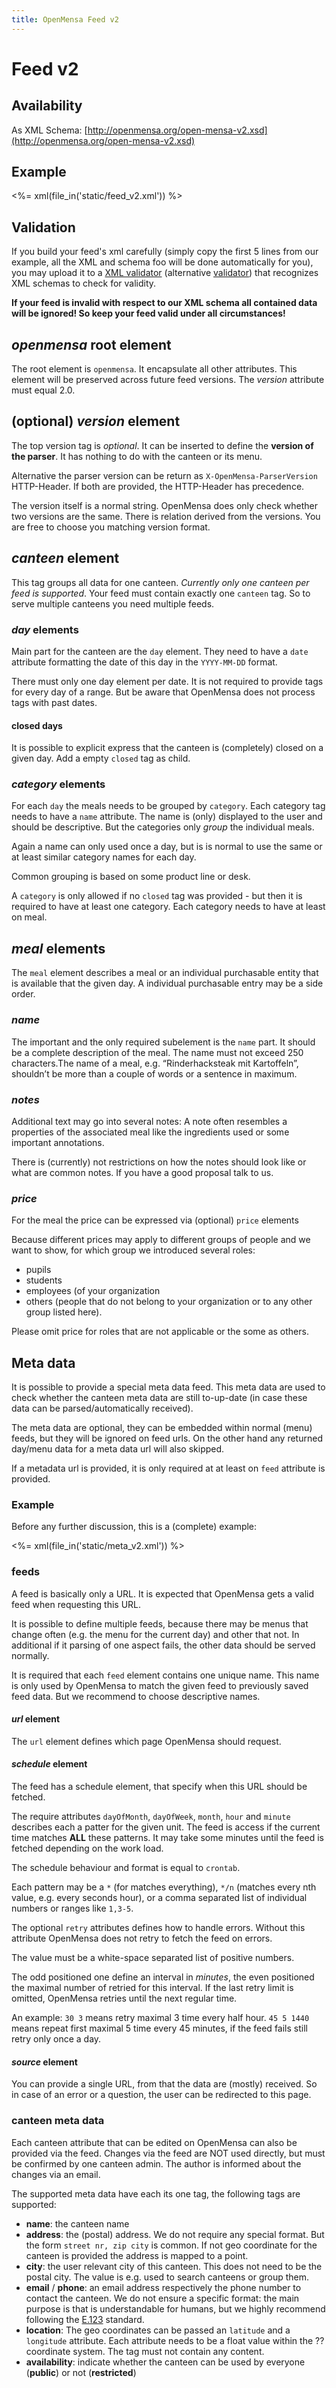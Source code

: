 ```yaml
---
title: OpenMensa Feed v2
---
```


# Feed v2

## Availability

As XML Schema: [http://openmensa.org/open-mensa-v2.xsd](http://openmensa.org/open-mensa-v2.xsd)

## Example

<%= xml(file_in('static/feed_v2.xml')) %>

## Validation

If you build your feed's xml carefully (simply copy the first 5 lines from our example, all the XML and schema foo will be done automatically for you), you may upload it to a [XML validator](http://www.validome.org/xml/validate/) (alternative [validator](http://www.xmlvalidation.com/)) that recognizes XML schemas to check for validity.

**If your feed is invalid with respect to our XML schema all contained data will be ignored! So keep your feed valid under all circumstances!**

## *openmensa* root element

The root element is `openmensa`. It encapsulate all other attributes. This element will be preserved across future feed versions. The *version* attribute must equal 2.0.

## (optional) *version* element

The top version tag is *optional*. It can be inserted to define the **version of the parser**. It has nothing to do with the canteen or its menu.

Alternative the parser version can be return as `X-OpenMensa-ParserVersion` HTTP-Header. If both are provided, the HTTP-Header has precedence.

The version itself is a normal string. OpenMensa does only check whether two versions are the same. There is relation derived from the versions. You are free to choose you matching version format.

## *canteen* element

This tag groups all data for one canteen. *Currently only one canteen per feed is supported*. Your feed must contain exactly one `canteen` tag. So to serve multiple canteens you need multiple feeds.

### *day* elements

Main part for the canteen are the `day` element. They need to have a `date` attribute formatting the date of this day in the `YYYY-MM-DD` format.

There must only one day element per date. It is not required to provide tags for every day of a range. But be aware that OpenMensa does not process tags with past dates.

#### closed days

It is possible to explicit express that the canteen is (completely) closed on a given day. Add a empty `closed` tag as child.

### *category* elements

For each `day` the meals needs to be grouped by `category`. Each category tag needs to have a `name` attribute. The name is (only) displayed to the user and should be descriptive. But the categories only *group* the individual meals.

Again a name can only used once a day, but is is normal to use the same or at least similar category names for each day.

Common grouping is based on some product line or desk.

A `category` is only allowed if no `closed` tag was provided - but then it is required to have at least one category. Each category needs to have at least on meal.


## *meal* elements

The `meal` element describes a meal or an individual purchasable entity that is available that the given day. A individual purchasable entry may be a side order.

### *name*

The important and the only required subelement is the `name` part. It should be a complete description of the meal. The name must not exceed 250 characters.The name of a meal, e.g. “Rinderhacksteak mit Kartoffeln”, shouldn’t be more than a couple of words or a sentence in maximum.

### *notes*

Additional text may go into several notes: A note often resembles a properties of the associated meal like the ingredients used or some important annotations.

There is (currently) not restrictions on how the notes should look like or what are common notes. If you have a good proposal talk to us.

### *price*

For the meal the price can be expressed via (optional) `price` elements

Because different prices may apply to different groups of people and we want to show, for which group we introduced several roles:

* pupils
* students
* employees (of your organization
* others (people that do not belong to your organization or to any other group listed here).

Please omit price for roles that are not applicable or the some as others.


## Meta data

It is possible to provide a special meta data feed. This meta data are used to check whether the canteen meta data are still to-up-date (in case these data can be parsed/automatically received).

The meta data are optional, they can be embedded within normal (menu) feeds, but they will be ignored on feed urls. On the other hand any returned day/menu data for a meta data url will also skipped.

If a metadata url is provided, it is only required at at least on `feed` attribute is provided.

### Example

Before any further discussion, this is a (complete) example:

<%= xml(file_in('static/meta_v2.xml')) %>


### feeds

A feed is basically only a URL. It is expected that OpenMensa gets a valid feed when requesting this URL.

It is possible to define multiple feeds, because there may be menus that change often (e.g. the menu for the current day) and other that not. In additional if it parsing of one aspect fails, the other data should be served normally.

It is required that each `feed` element contains one unique name. This name is only used by OpenMensa to match the given feed to previously saved feed data. But we recommend to choose descriptive names.

#### *url* element

The `url` element defines which page OpenMensa should request.

#### *schedule* element

The feed has a schedule element, that specify when this URL should be fetched.

The require attributes `dayOfMonth`, `dayOfWeek`, `month`, `hour` and `minute` describes each a patter for the given unit. The feed is access if the current time matches **ALL** these patterns. It may take some minutes until the feed is fetched depending on the work load.

The schedule behaviour and format is equal to `crontab`.

Each pattern may be a `*` (for matches everything), `*/n` (matches every nth value, e.g. every seconds hour), or a comma separated list of individual numbers or ranges like `1,3-5`.

The optional `retry` attributes defines how to handle errors. Without this attribute OpenMensa does not retry to fetch the feed on errors.

The value must be a white-space separated list of positive numbers.

The odd positioned one define an interval in *minutes*, the even positioned the maximal number of retried for this interval. If the last retry limit is omitted, OpenMensa retries until the next regular time.

An example: `30 3` means retry maximal 3 time every half hour. `45 5 1440` means repeat first maximal 5 time every 45 minutes, if the feed fails still retry only once a day.

#### *source* element

You can provide a single URL, from that the data are (mostly) received. So in case of an error or a question, the user can be redirected to this page.

### canteen meta data

Each canteen attribute that can be edited on OpenMensa can also be provided via the feed. Changes via the feed are NOT used directly, but must be confirmed by one canteen admin. The author is informed about the changes via an email.

The supported meta data have each its one tag, the following tags are supported:

* **name**: the canteen name
* **address**: the (postal) address. We do not require any special format. But the form `street nr, zip city` is common. If not geo coordinate for the canteen is provided the address is mapped to a point.
* **city**: the user relevant city of this canteen. This does not need to be the postal city. The value is e.g. used to search canteens or group them.
* **email** / **phone**: an email address respectively the phone number to contact the canteen. We do not ensure a specific format: the main purpose is that is understandable for humans, but we highly recommend following the [E.123](http://en.wikipedia.org/wiki/E.123) standard.
* **location**: The geo coordinates can be passed an `latitude` and a `longitude` attribute. Each attribute needs to be a float value within the ?? coordinate system. The tag must not contain any content.
* **availability**: indicate whether the canteen can be used by everyone (**public**) or not (**restricted**)
